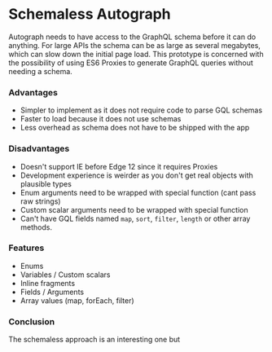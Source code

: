 # Schemaless Autograph

Autograph needs to have access to the GraphQL schema before it can do anything.
For large APIs the schema can be as large as several megabytes, which can slow
down the initial page load. This prototype is concerned with the possibility of 
using ES6 Proxies to generate GraphQL queries without needing a schema. 

### Advantages

- Simpler to implement as it does not require code to parse GQL schemas
- Faster to load because it does not use schemas
- Less overhead as schema does not have to be shipped with the app

### Disadvantages

- Doesn't support IE before Edge 12 since it requires Proxies
- Development experience is weirder as you don't get real objects with plausible types
- Enum arguments need to be wrapped with special function (cant pass raw strings)
- Custom scalar arguments need to be wrapped with special function
- Can't have GQL fields named `map`, `sort`, `filter`, `length` or other array methods. 

### Features

- Enums
- Variables / Custom scalars
- Inline fragments
- Fields / Arguments
- Array values (map, forEach, filter)

### Conclusion

The schemaless approach is an interesting one but 